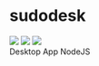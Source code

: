 # sudodesk
<img src="https://img.shields.io/uptimerobot/status/m778918918-3e92c097147760ee39d02d36.svg"></img>
<img src="https://img.shields.io/github/license/mashape/apistatus.svg"></img>
<img src="https://ibb.co/ih6P3w"></img><br>
Desktop App NodeJS
